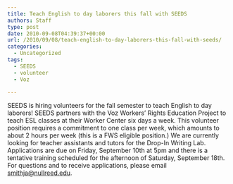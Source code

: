 ```yaml
---
title: Teach English to day laborers this fall with SEEDS
authors: Staff
type: post
date: 2010-09-08T04:39:37+00:00
url: /2010/09/08/teach-english-to-day-laborers-this-fall-with-seeds/
categories:
  - Uncategorized
tags:
  - SEEDS
  - volunteer
  - Voz

---
```

SEEDS is hiring volunteers for the fall semester to teach English to day laborers! SEEDS partners with the Voz Workers’ Rights Education Project to teach ESL classes at their Worker Center six days a week. This volunteer position requires a commitment to one class per week, which amounts to about 2 hours per week (this is a FWS eligible position.) We are currently looking for teacher assistants and tutors for the Drop-In Writing Lab. Applications are due on Friday, September 10th at 5pm and there is a tentative training scheduled for the afternoon of Saturday, September 18th. For questions and to receive applications, please email [&#x73;&#x6d;&#x69;&#x74;&#x68;&#x6a;&#x61;&#x40;<span class="oe_displaynone">null</span>&#x72;&#x65;&#x65;&#x64;&#x2e;&#x65;&#x64;&#x75;][1].

 [1]: mailto:&#x73;&#x6d;&#x69;&#x74;&#x68;&#x6a;&#x61;&#x40;&#x72;&#x65;&#x65;&#x64;&#x2e;&#x65;&#x64;&#x75;Ï
